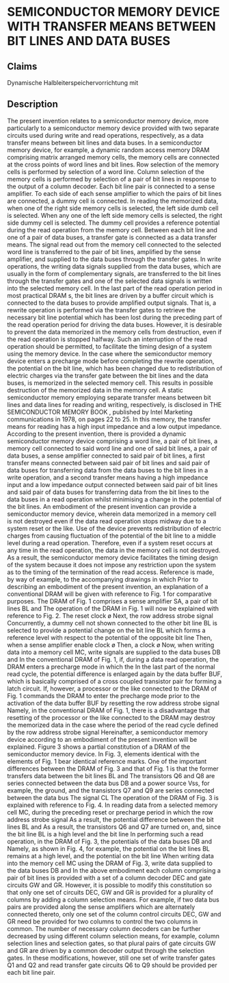 # SEMICONDUCTOR MEMORY DEVICE WITH TRANSFER MEANS BETWEEN BIT LINES AND DATA BUSES

## Claims
Dynamische Halbleiterspeichervorrichtung mit

## Description
The present invention relates to a semiconductor memory device, more particularly to a semiconductor memory device provided with two separate circuits used during write and read operations, respectively, as a data transfer means between bit lines and data buses. In a semiconductor memory device, for example, a dynamic random access memory DRAM comprising matrix arranged memory cells, the memory cells are connected at the cross points of word lines and bit lines. Row selection of the memory cells is performed by selection of a word line. Column selection of the memory cells is performed by selection of a pair of bit lines in response to the output of a column decoder. Each bit line pair is connected to a sense amplifier. To each side of each sense amplifier to which the pairs of bit lines are connected, a dummy cell is connected. In reading the memorized data, when one of the right side memory cells is selected, the left side dumb cell is selected. When any one of the left side memory cells is selected, the right side dummy cell is selected. The dummy cell provides a reference potential during the read operation from the memory cell. Between each bit line and one of a pair of data buses, a transfer gate is connected as a data transfer means. The signal read out from the memory cell connected to the selected word line is transferred to the pair of bit lines, amplified by the sense amplifier, and supplied to the data buses through the transfer gates. In write operations, the writing data signals supplied from the data buses, which are usually in the form of complementary signals, are transferred to the bit lines through the transfer gates and one of the selected data signals is written into the selected memory cell. In the last part of the read operation period in most practical DRAM s, the bit lines are driven by a buffer circuit which is connected to the data buses to provide amplified output signals. That is, a rewrite operation is performed via the transfer gates to retrieve the necessary bit line potential which has been lost during the preceding part of the read operation period for driving the data buses. However, it is desirable to prevent the data memorized in the memory cells from destruction, even if the read operation is stopped halfway. Such an interruption of the read operation should be permitted, to facilitate the timing design of a system using the memory device. In the case where the semiconductor memory device enters a precharge mode before completing the rewrite operation, the potential on the bit line, which has been changed due to redistribution of electric charges via the transfer gate between the bit lines and the data buses, is memorized in the selected memory cell. This results in possible destruction of the memorized data in the memory cell. A static semiconductor memory employing separate transfer means between bit lines and data lines for reading and writing, respectively, is disclosed in THE SEMICONDUCTOR MEMORY BOOK , published by Intel Marketing communications in 1978, on pages 22 to 25. In this memory, the transfer means for reading has a high input impedance and a low output impedance. According to the present invention, there is provided a dynamic semiconductor memory device comprising a word line, a pair of bit lines, a memory cell connected to said word line and one of said bit lines, a pair of data buses, a sense amplifier connected to said pair of bit lines, a first transfer means connected between said pair of bit lines and said pair of data buses for transferring data from the data buses to the bit lines in a write operation, and a second transfer means having a high impedance input and a low impedance output connected between said pair of bit lines and said pair of data buses for transferring data from the bit lines to the data buses in a read operation whilst minimising a change in the potential of the bit lines. An embodiment of the present invention can provide a semiconductor memory device, wherein data memorized in a memory cell is not destroyed even if the data read operation stops midway due to a system reset or the like. Use of the device prevents redistribution of electric charges from causing fluctuation of the potential of the bit line to a middle level during a read operation. Therefore, even if a system reset occurs at any time in the read operation, the data in the memory cell is not destroyed. As a result, the semiconductor memory device facilitates the timing design of the system because it does not impose any restriction upon the system as to the timing of the termination of the read access. Reference is made, by way of example, to the accompanying drawings in which Prior to describing an embodiment of the present invention, an explanation of a conventional DRAM will be given with reference to Fig. 1 for comparative purposes. The DRAM of Fig. 1 comprises a sense amplifier SA, a pair of bit lines BL and The operation of the DRAM in Fig. 1 will now be explained with reference to Fig. 2. The reset clock ø Next, the row address strobe signal Concurrently, a dummy cell not shown connected to the other bit line BL is selected to provide a potential change on the bit line BL which forms a reference level with respect to the potential of the opposite bit line Then, when a sense amplifier enable clock ø Then, a clock ø Now, when writing data into a memory cell MC, write signals are supplied to the data buses DB and In the conventional DRAM of Fig. 1, if, during a data read operation, the DRAM enters a precharge mode in which the In the last part of the normal read cycle, the potential difference is enlarged again by the data buffer BUF, which is basically comprised of a cross coupled transistor pair for forming a latch circuit. If, however, a processor or the like connected to the DRAM of Fig. 1 commands the DRAM to enter the precharge mode prior to the activation of the data buffer BUF by resetting the row address strobe signal Namely, in the conventional DRAM of Fig. 1, there is a disadvantage that resetting of the processor or the like connected to the DRAM may destroy the memorized data in the case where the period of the read cycle defined by the row address strobe signal Hereinafter, a semiconductor memory device according to an embodiment of the present invention will be explained. Figure 3 shows a partial constitution of a DRAM of the semiconductor memory device. In Fig. 3, elements identical with the elements of Fig. 1 bear identical reference marks. One of the important differences between the DRAM of Fig. 3 and that of Fig. 1 is that the former transfers data between the bit lines BL and The transistors Q6 and Q8 are series connected between the data bus DB and a power source Vss, for example, the ground, and the transistors Q7 and Q9 are series connected between the data bus The signal CL The operation of the DRAM of Fig. 3 is explained with reference to Fig. 4. In reading data from a selected memory cell MC, during the preceding reset or precharge period in which the row address strobe signal As a result, the potential difference between the bit lines BL and As a result, the transistors Q6 and Q7 are turned on, and, since the bit line BL is a high level and the bit line In performing such a read operation, in the DRAM of Fig. 3, the potentials of the data buses DB and Namely, as shown in Fig. 4, for example, the potential on the bit lines BL remains at a high level, and the potential on the bit line When writing data into the memory cell MC using the DRAM of Fig. 3, write data supplied to the data buses DB and In the above embodiment each column comprising a pair of bit lines is provided with a set of a column decoder DEC and gate circuits GW and GR. However, it is possible to modify this constitution so that only one set of circuits DEC, GW and GR is provided for a plurality of columns by adding a column selection means. For example, if two data bus pairs are provided along the sense amplifiers which are alternately connected thereto, only one set of the column control circuits DEC, GW and GR need be provided for two columns to control the two columns in common. The number of necessary column decoders can be further decreased by using different column selection means, for example, column selection lines and selection gates, so that plural pairs of gate circuits GW and GR are driven by a common decoder output through the selection gates. In these modifications, however, still one set of write transfer gates Q1 and Q2 and read transfer gate circuits Q6 to Q9 should be provided per each bit line pair.